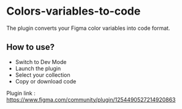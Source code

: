# Colors-variables-to-code

The plugin converts your Figma color variables into code format.

## How to use?
- Switch to Dev Mode
- Launch the plugin
- Select your collection
- Copy or download code

Plugin link : https://www.figma.com/community/plugin/1254490527214920863

